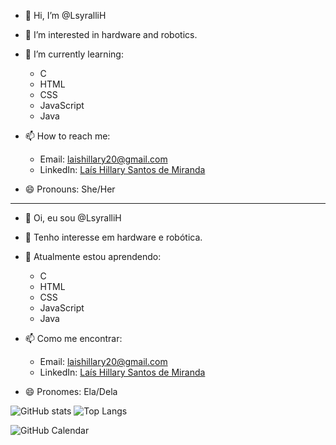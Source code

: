 
- 👋 Hi, I’m @LsyralliH

- 👀 I’m interested in hardware and robotics.
- 🌱 I’m currently learning:
    - C
    - HTML
    - CSS
    - JavaScript
    - Java

- 📫 How to reach me:
    - Email: [laishillary20@gmail.com](mailto:laishillary20@gmail.com)
    - LinkedIn: [Laís Hillary Santos de Miranda](https://www.linkedin.com/in/la%C3%ADs-hillary-santos-de-miranda-b77344276)
    
- 😄 Pronouns: She/Her

---------------------------------------------------------------------------------------------------------------------------------------------

- 👋 Oi, eu sou @LsyralliH

- 👀 Tenho interesse em hardware e robótica.
- 🌱 Atualmente estou aprendendo:
    - C
    - HTML
    - CSS
    - JavaScript
    - Java

- 📫 Como me encontrar:
    - Email: [laishillary20@gmail.com](mailto:laishillary20@gmail.com)
    - LinkedIn: [Laís Hillary Santos de Miranda](https://www.linkedin.com/in/la%C3%ADs-hillary-santos-de-miranda-b77344276)

- 😄 Pronomes: Ela/Dela


 ![GitHub stats](https://github-readme-stats.vercel.app/api?username=LsyralliH&show_icons=true&theme=radical) ![Top Langs](https://github-readme-stats.vercel.app/api/top-langs/?username=LsyralliH&layout=compact&theme=radical)

![GitHub Calendar](https://github.com/platane/calendar-badge/raw/master/calendar.svg?user=LsyralliH&theme=github)




